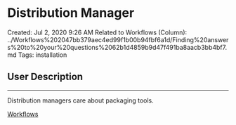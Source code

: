 # Distribution Manager

Created: Jul 2, 2020 9:26 AM
Related to Workflows (Column): ../Workflows%202047bb379aec4ed99f1b00b94fbf6a1d/Finding%20answers%20to%20your%20questions%2062b1d4859b9d47f491ba8aacb3bb4bf7.md
Tags: installation

## User Description

---

Distribution managers care about packaging tools. 

[Workflows](Distribution%20Manager%20bf0c4f1ec2534863920b4a06c463259b/Workflows%204c1d93b736954e7b939289e56f672ea6.csv)